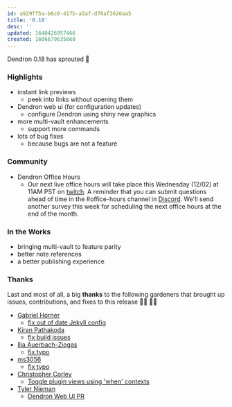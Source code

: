 ```yaml
---
id: a929ff5a-b6c0-417b-a3af-d70af3626aa5
title: '0.18'
desc: ''
updated: 1640426957466
created: 1606679635868
---
```

Dendron 0.18 has sprouted 🌱

### Highlights

- instant link previews
  - peek into links without opening them
- Dendron web ui (for configuration updates)
  - configure Dendron using shiny new graphics
- more multi-vault enhancements
  - support more commands 
- lots of bug fixes
  - because bugs are not a feature 

### Community

- Dendron Office Hours
  - Our next live office hours will take place this Wednesday (12/02) at 11AM PST on [twitch](https://www.twitch.tv/dendronhq). A reminder that you can submit questions ahead of time in the #office-hours channel in [Discord](https://link.dendron.so/discord). We'll send another survey this week for scheduling the next office hours at the end of the month. 

### In the Works

- bringing multi-vault to feature parity 
- better note references 
- a better publishing experience

### Thanks

Last and most of all, a big **thanks** to the following gardeners that brought up issues, contributions, and fixes to this release 👨‍🌾 👩‍🌾

- [Gabriel Horner](https://github.com/cldwalker) 
  - [fix out of date Jekyll config](https://github.com/dendronhq/dendron/pull/372)
- [Kiran Pathakoda](https://github.com/kpathakota)
  - [fix build issues](https://github.com/dendronhq/dendron/pull/379)
- [Ilia Auerbach-Ziogas](https://github.com/iliaaz)
  - [fix typo](https://github.com/dendronhq/dendron-site/pull/43)
- [ms3056](https://github.com/ms3056)
  - [fix typo](https://github.com/dendronhq/dendron/issues/383)
- [Christopher Corley](https://github.com/cscorley)
  - [Toggle plugin views using 'when' contexts](https://github.com/dendronhq/dendron/pull/386)
- [Tyler Nieman](https://github.com/tsnieman)
  - [Dendron Web UI PR](https://github.com/dendronhq/dendron/pull/351)
